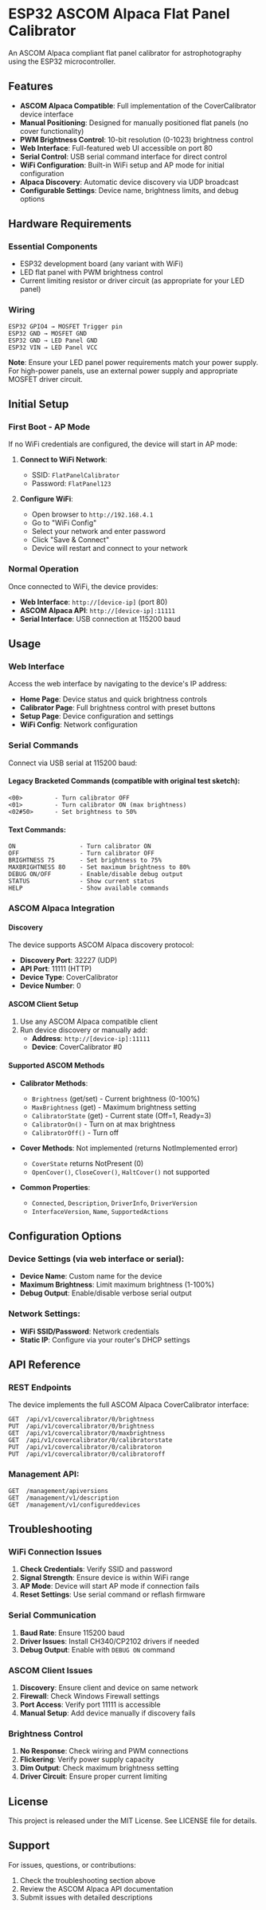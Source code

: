 # ESP32 ASCOM Alpaca Flat Panel Calibrator

An ASCOM Alpaca compliant flat panel calibrator for astrophotography using the ESP32 microcontroller.

## Features

- **ASCOM Alpaca Compatible**: Full implementation of the CoverCalibrator device interface
- **Manual Positioning**: Designed for manually positioned flat panels (no cover functionality)
- **PWM Brightness Control**: 10-bit resolution (0-1023) brightness control
- **Web Interface**: Full-featured web UI accessible on port 80
- **Serial Control**: USB serial command interface for direct control
- **WiFi Configuration**: Built-in WiFi setup and AP mode for initial configuration
- **Alpaca Discovery**: Automatic device discovery via UDP broadcast
- **Configurable Settings**: Device name, brightness limits, and debug options

## Hardware Requirements

### Essential Components
- ESP32 development board (any variant with WiFi)
- LED flat panel with PWM brightness control
- Current limiting resistor or driver circuit (as appropriate for your LED panel)

### Wiring
```
ESP32 GPIO4 → MOSFET Trigger pin
ESP32 GND → MOSFET GND
ESP32 GND → LED Panel GND
ESP32 VIN → LED Panel VCC 
```

**Note**: Ensure your LED panel power requirements match your power supply. For high-power panels, use an external power supply and appropriate MOSFET driver circuit.

## Initial Setup

### First Boot - AP Mode
If no WiFi credentials are configured, the device will start in AP mode:

1. **Connect to WiFi Network**:
   - SSID: `FlatPanelCalibrator`
   - Password: `FlatPanel123`

2. **Configure WiFi**:
   - Open browser to `http://192.168.4.1`
   - Go to "WiFi Config"
   - Select your network and enter password
   - Click "Save & Connect"
   - Device will restart and connect to your network

### Normal Operation
Once connected to WiFi, the device provides:
- **Web Interface**: `http://[device-ip]` (port 80)
- **ASCOM Alpaca API**: `http://[device-ip]:11111`
- **Serial Interface**: USB connection at 115200 baud

## Usage

### Web Interface
Access the web interface by navigating to the device's IP address:

- **Home Page**: Device status and quick brightness controls
- **Calibrator Page**: Full brightness control with preset buttons
- **Setup Page**: Device configuration and settings
- **WiFi Config**: Network configuration

### Serial Commands
Connect via USB serial at 115200 baud:

#### Legacy Bracketed Commands (compatible with original test sketch):
```
<00>         - Turn calibrator OFF
<01>         - Turn calibrator ON (max brightness)
<02#50>      - Set brightness to 50%
```

#### Text Commands:
```
ON                  - Turn calibrator ON
OFF                 - Turn calibrator OFF
BRIGHTNESS 75       - Set brightness to 75%
MAXBRIGHTNESS 80    - Set maximum brightness to 80%
DEBUG ON/OFF        - Enable/disable debug output
STATUS              - Show current status
HELP                - Show available commands
```

### ASCOM Alpaca Integration

#### Discovery
The device supports ASCOM Alpaca discovery protocol:
- **Discovery Port**: 32227 (UDP)
- **API Port**: 11111 (HTTP)
- **Device Type**: CoverCalibrator
- **Device Number**: 0

#### ASCOM Client Setup
1. Use any ASCOM Alpaca compatible client
2. Run device discovery or manually add:
   - **Address**: `http://[device-ip]:11111`
   - **Device**: CoverCalibrator #0

#### Supported ASCOM Methods
- **Calibrator Methods**:
  - `Brightness` (get/set) - Current brightness (0-100%)
  - `MaxBrightness` (get) - Maximum brightness setting
  - `CalibratorState` (get) - Current state (Off=1, Ready=3)
  - `CalibratorOn()` - Turn on at max brightness
  - `CalibratorOff()` - Turn off

- **Cover Methods**: Not implemented (returns NotImplemented error)
  - `CoverState` returns NotPresent (0)
  - `OpenCover()`, `CloseCover()`, `HaltCover()` not supported

- **Common Properties**:
  - `Connected`, `Description`, `DriverInfo`, `DriverVersion`
  - `InterfaceVersion`, `Name`, `SupportedActions`

## Configuration Options

### Device Settings (via web interface or serial):
- **Device Name**: Custom name for the device
- **Maximum Brightness**: Limit maximum brightness (1-100%)
- **Debug Output**: Enable/disable verbose serial output

### Network Settings:
- **WiFi SSID/Password**: Network credentials
- **Static IP**: Configure via your router's DHCP settings

## API Reference

### REST Endpoints
The device implements the full ASCOM Alpaca CoverCalibrator interface:

```
GET  /api/v1/covercalibrator/0/brightness
PUT  /api/v1/covercalibrator/0/brightness
GET  /api/v1/covercalibrator/0/maxbrightness
GET  /api/v1/covercalibrator/0/calibratorstate
PUT  /api/v1/covercalibrator/0/calibratoron
PUT  /api/v1/covercalibrator/0/calibratoroff
```

### Management API:
```
GET  /management/apiversions
GET  /management/v1/description
GET  /management/v1/configureddevices
```

## Troubleshooting

### WiFi Connection Issues
1. **Check Credentials**: Verify SSID and password
2. **Signal Strength**: Ensure device is within WiFi range
3. **AP Mode**: Device will start AP mode if connection fails
4. **Reset Settings**: Use serial command or reflash firmware

### Serial Communication
1. **Baud Rate**: Ensure 115200 baud
2. **Driver Issues**: Install CH340/CP2102 drivers if needed
3. **Debug Output**: Enable with `DEBUG ON` command

### ASCOM Client Issues
1. **Discovery**: Ensure client and device on same network
2. **Firewall**: Check Windows Firewall settings
3. **Port Access**: Verify port 11111 is accessible
4. **Manual Setup**: Add device manually if discovery fails

### Brightness Control
1. **No Response**: Check wiring and PWM connections
2. **Flickering**: Verify power supply capacity
3. **Dim Output**: Check maximum brightness setting
4. **Driver Circuit**: Ensure proper current limiting

## License

This project is released under the MIT License. See LICENSE file for details.

## Support

For issues, questions, or contributions:
1. Check the troubleshooting section above
2. Review the ASCOM Alpaca API documentation
3. Submit issues with detailed descriptions
